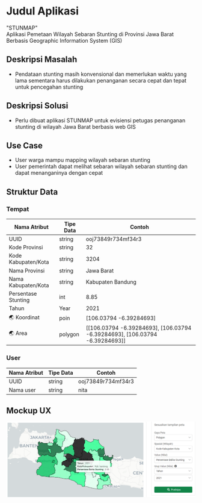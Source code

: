 # Judul Aplikasi
"STUNMAP"  
Aplikasi Pemetaan Wilayah Sebaran Stunting di Provinsi Jawa Barat Berbasis Geographic Information System (GIS)
## Deskripsi Masalah
- Pendataan stunting masih konvensional dan memerlukan waktu yang lama sementara harus dilakukan penanganan secara cepat dan tepat untuk pencegahan stunting
## Deskripsi Solusi
- Perlu dibuat aplikasi STUNMAP untuk evisiensi petugas penanganan stunting di wilayah Jawa Barat berbasis web GIS
## Use Case
- User warga mampu mapping wilayah sebaran stunting
- User pemerintah dapat melihat sebaran wilayah sebaran stunting dan dapat menanganinya dengan cepat
## Struktur Data

### Tempat
Nama Atribut | Tipe Data | Contoh
---|---|---
UUID | string | ooj73849r734mf34r3
Kode Provinsi |string | 32
Kode Kabupaten/Kota | string | 3204
Nama Provinsi |string | Jawa Barat
Nama Kabupaten/Kota | string | Kabupaten Bandung
Persentase Stunting| int | 8.85
Tahun | Year | 2021
🌏 Koordinat | poin | [106.03794 -6.39284693]
🌏 Area | polygon | [[106.03794 -6.39284693], [106.03794 -6.39284693], [106.03794 -6.39284693]]

### User
Nama Atribut | Tipe Data | Contoh
---|---|---
UUID | string | ooj73849r734mf34r3
Nama user | string | nita

## Mockup UX
![Alur aplikasi](mockup.png)
